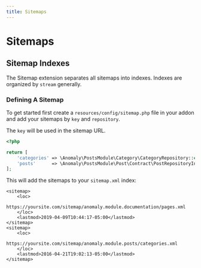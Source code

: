 ```yaml
---
title: Sitemaps
---
```


# Sitemaps

<div class="documentation__toc"></div>

## Sitemap Indexes

The Sitemap extension separates all sitemaps into indexes. Indexes are organized by `stream` generally.

### Defining A Sitemap

To get started first create a `resources/config/sitemap.php` file in your addon and add your sitemaps by `key` and `repository`.

The `key` will be used in the sitemap URL.

```php
<?php

return [
    'categories' => \Anomaly\PostsModule\Category\CategoryRepository::class,
    'posts'      => \Anomaly\PostsModule\Post\Contract\PostRepositoryInterface::class,
];
```

This will add the sitemaps to your `sitemap.xml` index:
 
```twig
<sitemap>
    <loc>
        https://yoursite.com/sitemap/anomaly.module.documentation/pages.xml
    </loc>
    <lastmod>2019-04-09T10:44:17-05:00</lastmod>
</sitemap>
<sitemap>
    <loc>
        https://yoursite.com/sitemap/anomaly.module.posts/categories.xml
    </loc>
    <lastmod>2016-04-21T19:02:13-05:00</lastmod>
</sitemap>
```
